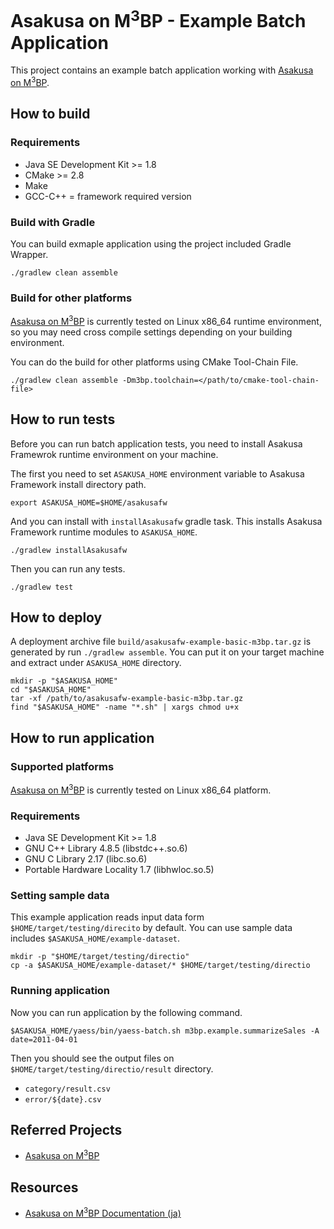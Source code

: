 # Asakusa on M<sup>3</sup>BP - Example Batch Application

This project contains an example batch application working with [Asakusa on M<sup>3</sup>BP](https://github.com/asakusafw/asakusafw-m3bp).

## How to build

### Requirements

* Java SE Development Kit >= 1.8
* CMake >= 2.8
* Make
* GCC-C++ = framework required version

### Build with Gradle

You can build exmaple application using the project included Gradle Wrapper.

```
./gradlew clean assemble
```

### Build for other platforms

[Asakusa on M<sup>3</sup>BP](https://github.com/asakusafw/asakusafw-m3bp) is currently tested on Linux x86_64 runtime environment, so you may need cross compile settings depending on your building environment.

You can do the build for other platforms using CMake Tool-Chain File.

```
./gradlew clean assemble -Dm3bp.toolchain=</path/to/cmake-tool-chain-file>
```

## How to run tests

Before you can run batch application tests, you need to install Asakusa Framewrok runtime environment on your machine.

The first you need to set `ASAKUSA_HOME` environment variable to Asakusa Framework install directory path.

```
export ASAKUSA_HOME=$HOME/asakusafw
```

And you can install with `installAsakusafw` gradle task. This installs Asakusa Framework runtime modules to `ASAKUSA_HOME`.

```
./gradlew installAsakusafw
```

Then you can run any tests.

```
./gradlew test
```

## How to deploy

A deployment archive file `build/asakusafw-example-basic-m3bp.tar.gz` is generated by run `./gradlew assemble`.
You can put it on your target machine and extract under `ASAKUSA_HOME` directory.

```
mkdir -p "$ASAKUSA_HOME"
cd "$ASAKUSA_HOME"
tar -xf /path/to/asakusafw-example-basic-m3bp.tar.gz
find "$ASAKUSA_HOME" -name "*.sh" | xargs chmod u+x
```

## How to run application

### Supported platforms

[Asakusa on M<sup>3</sup>BP](https://github.com/asakusafw/asakusafw-m3bp) is currently tested on Linux x86_64 platform.

### Requirements

* Java SE Development Kit >= 1.8
* GNU C++ Library 4.8.5 (libstdc++.so.6)
* GNU C Library 2.17 (libc.so.6)
* Portable Hardware Locality 1.7 (libhwloc.so.5)

### Setting sample data

This example application reads input data form `$HOME/target/testing/direcito` by default.
You can use sample data includes `$ASAKUSA_HOME/example-dataset`.

```
mkdir -p "$HOME/target/testing/directio"
cp -a $ASAKUSA_HOME/example-dataset/* $HOME/target/testing/directio
```

### Running application

Now you can run application by the following command.

```
$ASAKUSA_HOME/yaess/bin/yaess-batch.sh m3bp.example.summarizeSales -A date=2011-04-01
```

Then you should see the output files on `$HOME/target/testing/directio/result` directory.

* `category/result.csv`
* `error/${date}.csv`

## Referred Projects
* [Asakusa on M<sup>3</sup>BP](https://github.com/asakusafw/asakusafw-m3bp)

## Resources
* [Asakusa on M<sup>3</sup>BP Documentation (ja)](https://docs.asakusafw.com/asakusa-on-m3bp/)
